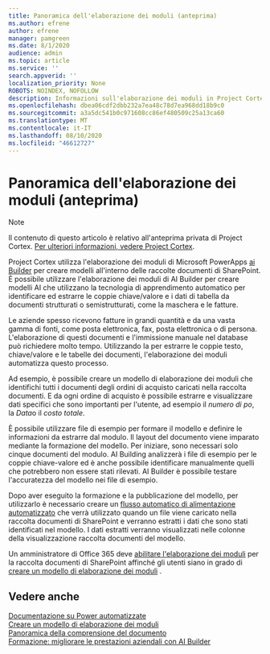 ```yaml
---
title: Panoramica dell'elaborazione dei moduli (anteprima)
ms.author: efrene
author: efrene
manager: pamgreen
ms.date: 8/1/2020
audience: admin
ms.topic: article
ms.service: ''
search.appverid: ''
localization_priority: None
ROBOTS: NOINDEX, NOFOLLOW
description: Informazioni sull'elaborazione dei moduli in Project Cortex.
ms.openlocfilehash: dbea06cdf2dbb232a7ea48c78d7ea968dd18b9c0
ms.sourcegitcommit: a3a5dc541b0c971608cc86ef480509c25a13ca60
ms.translationtype: MT
ms.contentlocale: it-IT
ms.lasthandoff: 08/10/2020
ms.locfileid: "46612727"
---
```

# <a name="form-processing-overview-preview"></a>Panoramica dell'elaborazione dei moduli (anteprima)
> [!Note]
> Il contenuto di questo articolo è relativo all'anteprima privata di Project Cortex. [Per ulteriori informazioni, vedere Project Cortex](https://aka.ms/projectcortex).

Project Cortex utilizza l'elaborazione dei moduli di Microsoft PowerApps [ai Builder](https://docs.microsoft.com/ai-builder/overview) per creare modelli all'interno delle raccolte documenti di SharePoint.
È possibile utilizzare l'elaborazione dei moduli di AI Builder per creare modelli AI che utilizzano la tecnologia di apprendimento automatico per identificare ed estrarre le coppie chiave/valore e i dati di tabella da documenti strutturati o semistrutturati, come la maschera e le fatture.

Le aziende spesso ricevono fatture in grandi quantità e da una vasta gamma di fonti, come posta elettronica, fax, posta elettronica o di persona. L'elaborazione di questi documenti e l'immissione manuale nel database può richiedere molto tempo. Utilizzando Ia per estrarre le coppie testo, chiave/valore e le tabelle dei documenti, l'elaborazione dei moduli automatizza questo processo. 

Ad esempio, è possibile creare un modello di elaborazione dei moduli che identifichi tutti i documenti degli ordini di acquisto caricati nella raccolta documenti. E da ogni ordine di acquisto è possibile estrarre e visualizzare dati specifici che sono importanti per l'utente, ad esempio il *numero di po*, la *Data*o il *costo totale*.

È possibile utilizzare file di esempio per formare il modello e definire le informazioni da estrarre dal modulo. Il layout del documento viene imparato mediante la formazione del modello. Per iniziare, sono necessari solo cinque documenti del modulo. AI Building analizzerà i file di esempio per le coppie chiave-valore ed è anche possibile identificare manualmente quelli che potrebbero non essere stati rilevati.  AI Builder è possibile testare l'accuratezza del modello nei file di esempio.

Dopo aver eseguito la formazione e la pubblicazione del modello, per utilizzarlo è necessario creare un [flusso automatico di alimentazione automatizzato](https://docs.microsoft.com/power-automate/getting-started) che verrà utilizzato quando un file viene caricato nella raccolta documenti di SharePoint e verranno estratti i dati che sono stati identificati nel modello. I dati estratti verranno visualizzati nelle colonne della visualizzazione raccolta documenti del modello.

Un amministratore di Office 365 deve [abilitare l'elaborazione dei moduli](https://docs.microsoft.com/microsoft-365/contentunderstanding/set-up-content-understanding?view=o365-worldwide#to-set-up-content-understanding) per la raccolta documenti di SharePoint affinché gli utenti siano in grado di [creare un modello di elaborazione dei moduli](create-a-form-processing-model.md) .



## <a name="see-also"></a>Vedere anche
  
[Documentazione su Power automatizzate](https://docs.microsoft.com/power-automate/)</br>
[Creare un modello di elaborazione dei moduli](create-a-form-processing-model.md)</br>
[Panoramica della comprensione del documento](document-understanding-overview.md)</br>
[Formazione: migliorare le prestazioni aziendali con AI Builder](https://docs.microsoft.com/learn/paths/improve-business-performance-ai-builder/?source=learn)</br>




